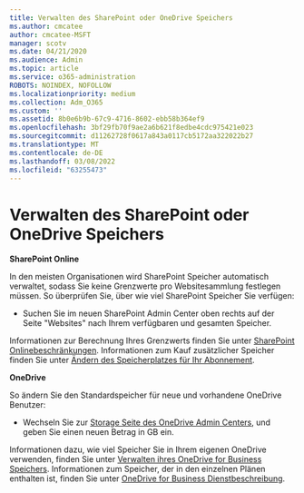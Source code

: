 ```yaml
---
title: Verwalten des SharePoint oder OneDrive Speichers
ms.author: cmcatee
author: cmcatee-MSFT
manager: scotv
ms.date: 04/21/2020
ms.audience: Admin
ms.topic: article
ms.service: o365-administration
ROBOTS: NOINDEX, NOFOLLOW
ms.localizationpriority: medium
ms.collection: Adm_O365
ms.custom: ''
ms.assetid: 8b0e6b9b-67c9-4716-8602-ebb58b364ef9
ms.openlocfilehash: 3bf29fb70f9ae2a6b621f8edbe4cdc975421e023
ms.sourcegitcommit: d11262728f0617a843a0117cb5172aa322022b27
ms.translationtype: MT
ms.contentlocale: de-DE
ms.lasthandoff: 03/08/2022
ms.locfileid: "63255473"
---
```

# <a name="manage-your-sharepoint-or-onedrive-storage"></a>Verwalten des SharePoint oder OneDrive Speichers

 **SharePoint Online**
  
In den meisten Organisationen wird SharePoint Speicher automatisch verwaltet, sodass Sie keine Grenzwerte pro Websitesammlung festlegen müssen. So überprüfen Sie, über wie viel SharePoint Speicher Sie verfügen:
  
- Suchen Sie im neuen SharePoint Admin Center oben rechts auf der Seite "Websites" nach Ihrem verfügbaren und gesamten Speicher.
    
Informationen zur Berechnung Ihres Grenzwerts finden Sie unter [SharePoint Onlinebeschränkungen](https://go.microsoft.com/fwlink/p/?LinkID=856113). Informationen zum Kauf zusätzlicher Speicher finden Sie unter [Ändern des Speicherplatzes für Ihr Abonnement](https://go.microsoft.com/fwlink/?linkid=866428).
  
 **OneDrive**
  
So ändern Sie den Standardspeicher für neue und vorhandene OneDrive Benutzer:
  
- Wechseln Sie zur [Storage Seite des OneDrive Admin Centers](https://admin.onedrive.com/?v=StorageSettings), und geben Sie einen neuen Betrag in GB ein.
    
Informationen dazu, wie viel Speicher Sie in Ihrem eigenen OneDrive verwenden, finden Sie unter [Verwalten ihres OneDrive for Business Speichers](https://go.microsoft.com/fwlink/?linkid=866429). Informationen zum Speicher, der in den einzelnen Plänen enthalten ist, finden Sie unter [OneDrive for Business Dienstbeschreibung](https://go.microsoft.com/fwlink/p/?LinkID=826071).
  

